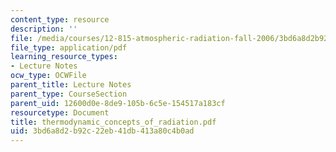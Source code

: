 ```yaml
---
content_type: resource
description: ''
file: /media/courses/12-815-atmospheric-radiation-fall-2006/3bd6a8d2b92c22eb41db413a80c4b0ad_thermodynamic_concepts_of_radiation.pdf
file_type: application/pdf
learning_resource_types:
- Lecture Notes
ocw_type: OCWFile
parent_title: Lecture Notes
parent_type: CourseSection
parent_uid: 12600d0e-8de9-105b-6c5e-154517a183cf
resourcetype: Document
title: thermodynamic_concepts_of_radiation.pdf
uid: 3bd6a8d2-b92c-22eb-41db-413a80c4b0ad
---
```

